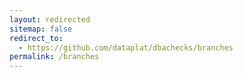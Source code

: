 ```yaml
---
layout: redirected
sitemap: false
redirect_to:
  - https://github.com/dataplat/dbachecks/branches
permalink: /branches
---
```

